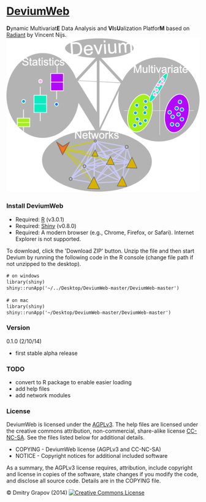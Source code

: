 [DeviumWeb](http://spark.rstudio.com/dgrapov/DeviumWeb/#)
=========
<b>D</b>ynamic Multivariat<b>E</b> Data Analysis and <b>VI</b>s<b>U</b>alization Platfor<b>M</b> based on [Radiant](https://github.com/mostly-harmless/radiant) by Vincent Nijs.
![logo](devium_logo.png)

### Install DeviumWeb

- Required: [R](http://cran.rstudio.com/) (v3.0.1)
- Required: [Shiny](http://www.rstudio.com/shiny/) (v0.8.0)
- Required: A modern browser (e.g., Chrome, Firefox, or Safari). Internet Explorer is not supported.

To download, click the 'Download ZIP' button. Unzip the file and then start Devium by running the following code in the R console (change file path if not unzipped to the desktop).

	# on windows
	library(shiny)
	shiny::runApp('~/../Desktop/DeviumWeb-master/DeviumWeb-master')

 	# on mac
 	library(shiny)
	shiny::runApp('~/Desktop/DeviumWeb-master/DeviumWeb-master')

### Version

0.1.0 (2/10/14)
- first stable alpha release

### TODO

- convert to R package to enable easier loading
- add help files
- add network modules


### License

DeviumWeb is licensed under the [AGPLv3](http://www.tldrlegal.com/l/AGPL3). The help files are licensed under the creative commons attribution, non-commercial, share-alike license <a href="http://creativecommons.org/licenses/by-nc-sa/4.0/" target="_blank">CC-NC-SA</a>. See the files listed below for additional details.

- COPYING - DeviumWeb license (AGPLv3 and CC-NC-SA)
- NOTICE - Copyright notices for additional included software

As a summary, the AGPLv3 license requires, attribution, include copyright and license in copies of the software, state changes if you modify the code, and disclose all source code. Details are in the COPYING file.


&copy; Dmitry Grapov (2014) <a rel="license" href="http://creativecommons.org/licenses/by-nc-sa/4.0/" target="_blank"><img alt="Creative Commons License" style="border-width:0" src="http://i.creativecommons.org/l/by-nc-sa/4.0/80x15.png" /></a>
